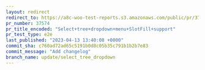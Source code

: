 ```yaml
---
layout: redirect
redirect_to: https://a8c-woo-test-reports.s3.amazonaws.com/public/pr/37574/e2e/index.html
pr_number: 37574
pr_title_encoded: "Select+tree+dropdown+menu+SlotFill+support"
pr_test_type: e2e
last_published: "2023-04-13 13:40:08 +0000"
commit_sha: c760ad72ad65c5191b0d8c05b35c791b1b2b7e83
commit_message: "Add changelog"
branch_name: update/select_tree_dropdown
---
```

